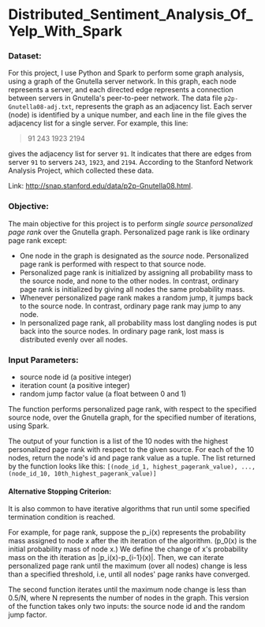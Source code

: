 # Distributed_Sentiment_Analysis_Of_Yelp_With_Spark

### Dataset:
For this project, I use Python and Spark to perform some graph analysis, using a graph of the Gnutella server network.   In this graph, each node represents a server, and each directed edge represents a connection between servers in Gnutella's peer-to-peer network.  The data file `p2p-Gnutella08-adj.txt`, represents the graph as an adjacency list.   Each server (node) is identified by a unique number, and each line in the file gives the adjacency list for a single server.
For example, this line:
> 91	243	1923	2194

gives the adjacency list for server `91`.   It indicates that there are edges from server `91` to servers `243`, `1923`, and `2194`.    According to the Stanford Network Analysis Project, which collected these data.

Link: http://snap.stanford.edu/data/p2p-Gnutella08.html.

### Objective:
The main objective for this project is to perform *single source personalized page rank* over the Gnutella graph. Personalized page rank is like ordinary page rank except:
- One node in the graph is designated as the *source* node. Personalized page rank is performed with respect to that source node.
- Personalized page rank is initialized by assigning all probability mass to the source node, and none to the other nodes. In contrast, ordinary page rank is initialized by giving all nodes the same probability mass.
- Whenever personalized page rank makes a random jump, it jumps back to the source node. In contrast, ordinary page rank may jump to any node.
- In personalized page rank, all probability mass lost dangling nodes is put back into the source nodes.  In ordinary page rank, lost mass is distributed evenly over all nodes.


### Input Parameters:
- source node id (a positive integer)
- iteration count (a positive integer)
- random jump factor value (a float between 0 and 1)

The function performs personalized page rank, with respect to the specified source node, over the Gnutella graph, for the specified number of iterations, using Spark.

The output of your function is a list of the 10 nodes with the highest personalized page rank with respect to the given source. For each of the 10 nodes, return the node's id and page rank value as a tuple. The list returned by the function looks like this: `[(node_id_1, highest_pagerank_value), ..., (node_id_10, 10th_highest_pagerank_value)]`

#### Alternative Stopping Criterion:

It is also common to have iterative algorithms that run until some specified termination condition is reached.

For example, for page rank, suppose the p_i(x) represents the probability mass assigned to node x after the ith iteration of the algorithm.  (p_0(x) is the initial probability mass of node x.)   We define the change of x's probability mass on the ith iteration as |p_i(x)-p_{i-1}(x)|.   Then, we can iterate personalized page rank until the maximum (over all nodes) change is less than a specified threshold, i.e, until all nodes' page ranks have converged.

The second function iterates until the maximum node change is less than 0.5/N, where N represents the number of nodes in the graph.
This version of the function takes only two inputs: the source node id and the random jump factor.
